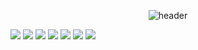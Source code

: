 <div align="center">
  
![header](https://capsule-render.vercel.app/api?type=Waving&color=000000&height=150&section=header&text=Seojunhyung&fontColor=ffffff&fontSize=70&animation=fadeIn&fontAlignY=55)
</div>


<img src="https://img.shields.io/badge/javascript-F7DF1E?style=for-the-badge&logo=javascript&logoColor=white"> <img src="https://img.shields.io/badge/HTML5-E34F26?style=for-the-badge&logo=HTML5&logoColor=white"> <img src="https://img.shields.io/badge/Oracle-F80000?style=for-the-badge&logo=Oracle&logoColor=white"> <img src="https://img.shields.io/badge/Eclipse-2C2255?style=for-the-badge&logo=Eclipse%20IDE&logoColor=white"> <img src="https://img.shields.io/badge/github-181717?style=for-the-badge&logo=github&logoColor=white"> <a href="[https://www.notion.so/AFTER-SCHOOL-1-671275287da14b5394b47b8eaec08747?pvs=4](https://www.notion.so/AFTER-SCHOOL-1-671275287da14b5394b47b8eaec08747)"><img src="https://img.shields.io/badge/notion-000000?style=for-the-badge&logo=notion&logoColor=white"></a> <a href="https://www.instagram.com/tresed_xof/"><img src="https://img.shields.io/badge/instagram-E4405F?style=for-the-badge&logo=instagram&logoColor=white"></a>
